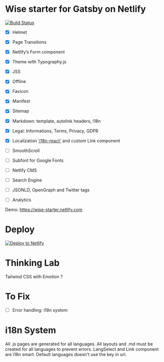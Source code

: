 # Wise starter for Gatsby on Netlify
[![Build Status](https://travis-ci.org/TomPichaud/wise-starter.svg?branch=master)](https://travis-ci.org/TomPichaud/wise-starter)

- [x] Helmet
- [x] Page Transitions
- [x] Netlify’s Form component
- [x] Theme with Typography.js
- [x] JSS
- [X] Offline
- [x] Favicon
- [x] Manifest
- [X] Sitemap
- [X] Markdown: template, autolink headers, i18n
- [X] Legal: Informations, Terms, Privacy, GDPR
- [X] Localization ['i18n-react'](https://github.com/alexdrel/i18n-react) and custom Link component
- [ ] SmoothScroll
- [ ] Subfont for Google Fonts
- [ ] Netlify CMS
- [ ] Search Engine
- [ ] JSONLD, OpenGraph and Twitter tags
- [ ] Analytics


Demo: https://wise-starter.netlify.com

# Deploy

[![Deploy to Netlify](https://www.netlify.com/img/deploy/button.svg)](https://app.netlify.com/start/deploy?repository=https://github.com/TomPichaud/wise-starter)

# Thinking Lab

Tailwind CSS with Emotion ?

# To Fix

- [ ] Error handling: i18n system

# i18n System

All .js pages are generated for all languages.
All layouts and .md must be created for all languages to prevent errors.
LangSelect and Link component are i18n smart.
Default languages doesn't use the key in url.
